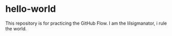 # hello-world
This repository is for practicing the GitHub Flow.
I am the lilsigmanator, i rule the world.
